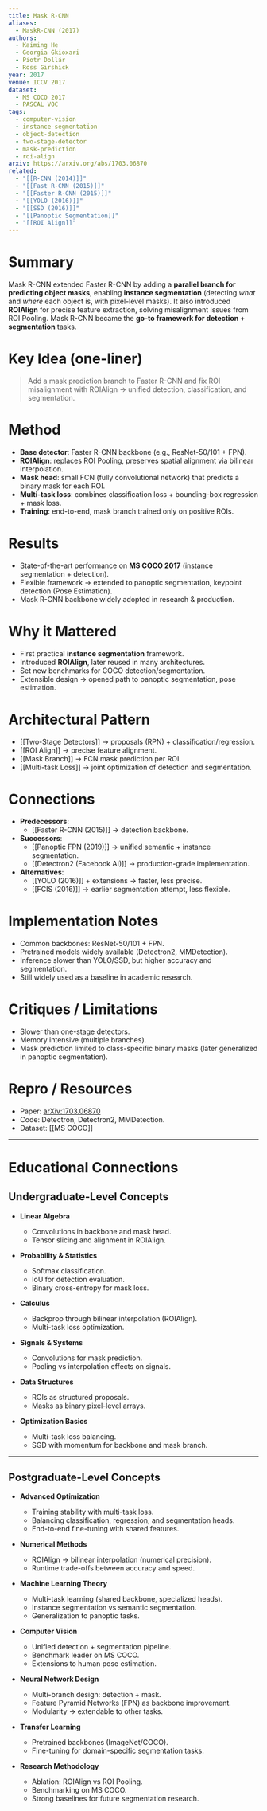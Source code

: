 ```yaml
---
title: Mask R-CNN
aliases:
  - MaskR-CNN (2017)
authors:
  - Kaiming He
  - Georgia Gkioxari
  - Piotr Dollár
  - Ross Girshick
year: 2017
venue: ICCV 2017
dataset:
  - MS COCO 2017
  - PASCAL VOC
tags:
  - computer-vision
  - instance-segmentation
  - object-detection
  - two-stage-detector
  - mask-prediction
  - roi-align
arxiv: https://arxiv.org/abs/1703.06870
related:
  - "[[R-CNN (2014)]]"
  - "[[Fast R-CNN (2015)]]"
  - "[[Faster R-CNN (2015)]]"
  - "[[YOLO (2016)]]"
  - "[[SSD (2016)]]"
  - "[[Panoptic Segmentation]]"
  - "[[ROI Align]]"
---
```


# Summary
Mask R-CNN extended Faster R-CNN by adding a **parallel branch for predicting object masks**, enabling **instance segmentation** (detecting *what* and *where* each object is, with pixel-level masks). It also introduced **ROIAlign** for precise feature extraction, solving misalignment issues from ROI Pooling. Mask R-CNN became the **go-to framework for detection + segmentation** tasks.

# Key Idea (one-liner)
> Add a mask prediction branch to Faster R-CNN and fix ROI misalignment with ROIAlign → unified detection, classification, and segmentation.

# Method
- **Base detector**: Faster R-CNN backbone (e.g., ResNet-50/101 + FPN).
- **ROIAlign**: replaces ROI Pooling, preserves spatial alignment via bilinear interpolation.
- **Mask head**: small FCN (fully convolutional network) that predicts a binary mask for each ROI.
- **Multi-task loss**: combines classification loss + bounding-box regression + mask loss.
- **Training**: end-to-end, mask branch trained only on positive ROIs.

# Results
- State-of-the-art performance on **MS COCO 2017** (instance segmentation + detection).
- Flexible framework → extended to panoptic segmentation, keypoint detection (Pose Estimation).
- Mask R-CNN backbone widely adopted in research & production.

# Why it Mattered
- First practical **instance segmentation** framework.
- Introduced **ROIAlign**, later reused in many architectures.
- Set new benchmarks for COCO detection/segmentation.
- Extensible design → opened path to panoptic segmentation, pose estimation.

# Architectural Pattern
- [[Two-Stage Detectors]] → proposals (RPN) + classification/regression.
- [[ROI Align]] → precise feature alignment.
- [[Mask Branch]] → FCN mask prediction per ROI.
- [[Multi-task Loss]] → joint optimization of detection and segmentation.

# Connections
- **Predecessors**:
  - [[Faster R-CNN (2015)]] → detection backbone.
- **Successors**:
  - [[Panoptic FPN (2019)]] → unified semantic + instance segmentation.
  - [[Detectron2 (Facebook AI)]] → production-grade implementation.
- **Alternatives**:
  - [[YOLO (2016)]] + extensions → faster, less precise.
  - [[FCIS (2016)]] → earlier segmentation attempt, less flexible.

# Implementation Notes
- Common backbones: ResNet-50/101 + FPN.
- Pretrained models widely available (Detectron2, MMDetection).
- Inference slower than YOLO/SSD, but higher accuracy and segmentation.
- Still widely used as a baseline in academic research.

# Critiques / Limitations
- Slower than one-stage detectors.
- Memory intensive (multiple branches).
- Mask prediction limited to class-specific binary masks (later generalized in panoptic segmentation).

# Repro / Resources
- Paper: [arXiv:1703.06870](https://arxiv.org/abs/1703.06870)
- Code: Detectron, Detectron2, MMDetection.
- Dataset: [[MS COCO]]

---

# Educational Connections

## Undergraduate-Level Concepts
- **Linear Algebra**
  - Convolutions in backbone and mask head.
  - Tensor slicing and alignment in ROIAlign.
  
- **Probability & Statistics**
  - Softmax classification.
  - IoU for detection evaluation.
  - Binary cross-entropy for mask loss.

- **Calculus**
  - Backprop through bilinear interpolation (ROIAlign).
  - Multi-task loss optimization.

- **Signals & Systems**
  - Convolutions for mask prediction.
  - Pooling vs interpolation effects on signals.

- **Data Structures**
  - ROIs as structured proposals.
  - Masks as binary pixel-level arrays.

- **Optimization Basics**
  - Multi-task loss balancing.
  - SGD with momentum for backbone and mask branch.

---

## Postgraduate-Level Concepts
- **Advanced Optimization**
  - Training stability with multi-task loss.
  - Balancing classification, regression, and segmentation heads.
  - End-to-end fine-tuning with shared features.

- **Numerical Methods**
  - ROIAlign → bilinear interpolation (numerical precision).
  - Runtime trade-offs between accuracy and speed.

- **Machine Learning Theory**
  - Multi-task learning (shared backbone, specialized heads).
  - Instance segmentation vs semantic segmentation.
  - Generalization to panoptic tasks.

- **Computer Vision**
  - Unified detection + segmentation pipeline.
  - Benchmark leader on MS COCO.
  - Extensions to human pose estimation.

- **Neural Network Design**
  - Multi-branch design: detection + mask.
  - Feature Pyramid Networks (FPN) as backbone improvement.
  - Modularity → extendable to other tasks.

- **Transfer Learning**
  - Pretrained backbones (ImageNet/COCO).
  - Fine-tuning for domain-specific segmentation tasks.

- **Research Methodology**
  - Ablation: ROIAlign vs ROI Pooling.
  - Benchmarking on MS COCO.
  - Strong baselines for future segmentation research.
